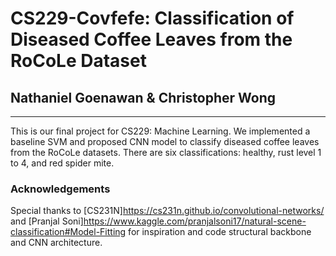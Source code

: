 # CS229-Covfefe: Classification of Diseased Coffee Leaves from the RoCoLe Dataset
## Nathaniel Goenawan & Christopher Wong
- - - -
This is our final project for CS229: Machine Learning. We implemented a baseline SVM and proposed CNN model to classify diseased coffee leaves from the RoCoLe datasets. There are six classifications: healthy, rust level 1 to 4, and red spider mite.

### Acknowledgements
Special thanks to [CS231N]https://cs231n.github.io/convolutional-networks/ and [Pranjal Soni]https://www.kaggle.com/pranjalsoni17/natural-scene-classification#Model-Fitting for inspiration and code structural backbone and CNN architecture. 
